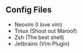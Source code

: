 ## Config Files
- Neovim (I love vim)
- Tmux (Shout out Maroof)
- Zsh (The best shell)
- Jetbrains (Vim Plugin)
